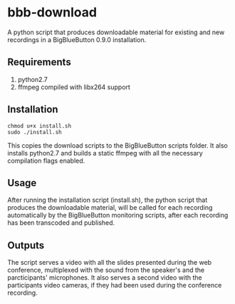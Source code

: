 # bbb-download
A python script that produces downloadable material for existing and new recordings in a BigBlueButton 0.9.0 installation.

## Requirements
1. python2.7
2. ffmpeg compiled with libx264 support

## Installation
```
chmod u+x install.sh 
sudo ./install.sh
```

This copies the download scripts to the BigBlueButton scripts folder. 
It also installs python2.7 and builds a static ffmpeg with all the necessary compilation flags enabled.

## Usage
After running the installation script (install.sh), the python script that produces the downloadable material, will be called for each recording automatically by the BigBlueButton monitoring scripts, after each recording has been transcoded and published.

## Outputs
The script serves a video with all the slides presented during the web conference, multiplexed with the sound from the speaker's and the parcticipants' microphones. It also serves a second video with the participants video cameras, if they had been used during the conference recording.
